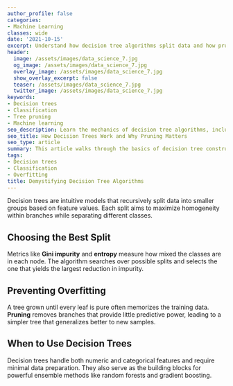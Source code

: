 ```yaml
---
author_profile: false
categories:
- Machine Learning
classes: wide
date: '2021-10-15'
excerpt: Understand how decision tree algorithms split data and how pruning improves generalization.
header:
  image: /assets/images/data_science_7.jpg
  og_image: /assets/images/data_science_7.jpg
  overlay_image: /assets/images/data_science_7.jpg
  show_overlay_excerpt: false
  teaser: /assets/images/data_science_7.jpg
  twitter_image: /assets/images/data_science_7.jpg
keywords:
- Decision trees
- Classification
- Tree pruning
- Machine learning
seo_description: Learn the mechanics of decision tree algorithms, including entropy-based splits and pruning techniques that prevent overfitting.
seo_title: How Decision Trees Work and Why Pruning Matters
seo_type: article
summary: This article walks through the basics of decision tree construction and explains common pruning methods to create better models.
tags:
- Decision trees
- Classification
- Overfitting
title: Demystifying Decision Tree Algorithms
---
```


Decision trees are intuitive models that recursively split data into smaller groups based on feature values. Each split aims to maximize homogeneity within branches while separating different classes.

## Choosing the Best Split

Metrics like **Gini impurity** and **entropy** measure how mixed the classes are in each node. The algorithm searches over possible splits and selects the one that yields the largest reduction in impurity.

## Preventing Overfitting

A tree grown until every leaf is pure often memorizes the training data. **Pruning** removes branches that provide little predictive power, leading to a simpler tree that generalizes better to new samples.

## When to Use Decision Trees

Decision trees handle both numeric and categorical features and require minimal data preparation. They also serve as the building blocks for powerful ensemble methods like random forests and gradient boosting.
